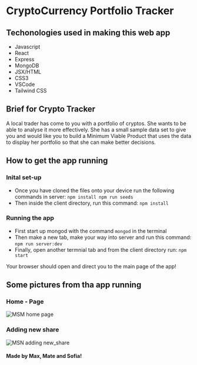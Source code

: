 # CryptoCurrency Portfolio Tracker

## Techonologies used in making this web app

- Javascript
- React
- Express
- MongoDB
- JSX/HTML
- CSS3
- VSCode
- Tailwind CSS

## Brief for Crypto Tracker

A local trader has come to you with a portfolio of cryptos. She wants to be able to analyse it more effectively. She has a small sample data set to give you and would like you to build a Minimum Viable Product that uses the data to display her portfolio so that she can make better decisions.

## How to get the app running

### Inital set-up

- Once you have cloned the files onto your device run the following commands in server: `npm install npm run seeds`
- Then inside the client directory, run this command: `npm install`

### Running the app

- First start up mongod with the command `mongod` in the terminal
- Then make a new tab, make your way into server and run this command: `npm run server:dev`
- Finally, open another termnial tab and from the client directory run: `npm start`

Your browser should open and direct you to the main page of the app!

## Some pictures from tha app running

### Home - Page

![MSM home page](https://user-images.githubusercontent.com/78152844/182178843-c36f5a6e-d73f-47bd-98cb-b7592ccbdab8.png)

### Adding new share

![MSN adding new_share](https://user-images.githubusercontent.com/78152844/182178993-a9696e03-928a-4a84-99d0-7f3de81746ea.png)


#### Made by Max, Mate and Sofia!



